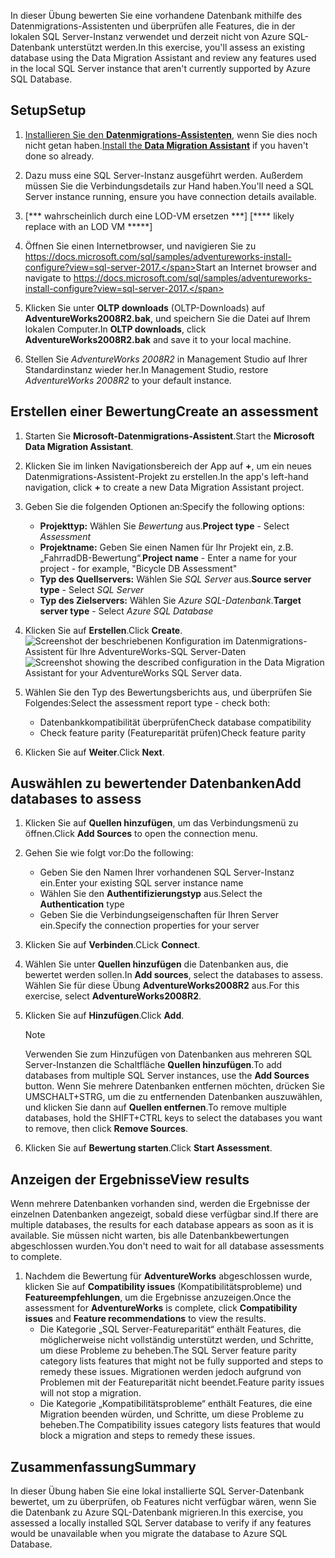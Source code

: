 <span data-ttu-id="3f43c-101">In dieser Übung bewerten Sie eine vorhandene Datenbank mithilfe des Datenmigrations-Assistenten und überprüfen alle Features, die in der lokalen SQL Server-Instanz verwendet und derzeit nicht von Azure SQL-Datenbank unterstützt werden.</span><span class="sxs-lookup"><span data-stu-id="3f43c-101">In this exercise, you'll assess an existing database using the Data Migration Assistant and review any features used in the local SQL Server instance that aren't currently supported by Azure SQL Database.</span></span>

## <a name="setup"></a><span data-ttu-id="3f43c-102">Setup</span><span class="sxs-lookup"><span data-stu-id="3f43c-102">Setup</span></span>

1. <span data-ttu-id="3f43c-103">[Installieren Sie den **Datenmigrations-Assistenten**](https://www.microsoft.com/download/details.aspx?id=53595), wenn Sie dies noch nicht getan haben.</span><span class="sxs-lookup"><span data-stu-id="3f43c-103">[Install the **Data Migration Assistant**](https://www.microsoft.com/download/details.aspx?id=53595) if you haven't done so already.</span></span>

1. <span data-ttu-id="3f43c-104">Dazu muss eine SQL Server-Instanz ausgeführt werden. Außerdem müssen Sie die Verbindungsdetails zur Hand haben.</span><span class="sxs-lookup"><span data-stu-id="3f43c-104">You'll need a SQL Server instance running, ensure you have connection details available.</span></span>
1. <span data-ttu-id="3f43c-105">[\*\*\* wahrscheinlich durch eine LOD-VM ersetzen \*\*\*] <!-- TODO: --></span><span class="sxs-lookup"><span data-stu-id="3f43c-105">[\*\*\*\* likely replace with an LOD VM \*\*\*\*\*] <!-- TODO: --></span></span>

1. <span data-ttu-id="3f43c-106">Öffnen Sie einen Internetbrowser, und navigieren Sie zu https://docs.microsoft.com/sql/samples/adventureworks-install-configure?view=sql-server-2017.</span><span class="sxs-lookup"><span data-stu-id="3f43c-106">Start an Internet browser and navigate to https://docs.microsoft.com/sql/samples/adventureworks-install-configure?view=sql-server-2017.</span></span>

1. <span data-ttu-id="3f43c-107">Klicken Sie unter **OLTP downloads** (OLTP-Downloads) auf **AdventureWorks2008R2.bak**, und speichern Sie die Datei auf Ihrem lokalen Computer.</span><span class="sxs-lookup"><span data-stu-id="3f43c-107">In **OLTP downloads**, click **AdventureWorks2008R2.bak** and save it to your local machine.</span></span>

1. <span data-ttu-id="3f43c-108">Stellen Sie *AdventureWorks 2008R2* in Management Studio auf Ihrer Standardinstanz wieder her.</span><span class="sxs-lookup"><span data-stu-id="3f43c-108">In Management Studio, restore *AdventureWorks 2008R2* to your default instance.</span></span>

## <a name="create-an-assessment"></a><span data-ttu-id="3f43c-109">Erstellen einer Bewertung</span><span class="sxs-lookup"><span data-stu-id="3f43c-109">Create an assessment</span></span>

1. <span data-ttu-id="3f43c-110">Starten Sie **Microsoft-Datenmigrations-Assistent**.</span><span class="sxs-lookup"><span data-stu-id="3f43c-110">Start the **Microsoft Data Migration Assistant**.</span></span>

1. <span data-ttu-id="3f43c-111">Klicken Sie im linken Navigationsbereich der App auf __+__, um ein neues Datenmigrations-Assistent-Projekt zu erstellen.</span><span class="sxs-lookup"><span data-stu-id="3f43c-111">In the app's left-hand navigation, click __+__ to create a new Data Migration Assistant project.</span></span>

1. <span data-ttu-id="3f43c-112">Geben Sie die folgenden Optionen an:</span><span class="sxs-lookup"><span data-stu-id="3f43c-112">Specify the following options:</span></span>
    - <span data-ttu-id="3f43c-113">**Projekttyp:** Wählen Sie *Bewertung* aus.</span><span class="sxs-lookup"><span data-stu-id="3f43c-113">**Project type** - Select *Assessment*</span></span>
    - <span data-ttu-id="3f43c-114">**Projektname:** Geben Sie einen Namen für Ihr Projekt ein, z.B. „FahrradDB-Bewertung“.</span><span class="sxs-lookup"><span data-stu-id="3f43c-114">**Project name** - Enter a name for your project - for example, "Bicycle DB Assessment"</span></span>
    - <span data-ttu-id="3f43c-115">**Typ des Quellservers:** Wählen Sie *SQL Server* aus.</span><span class="sxs-lookup"><span data-stu-id="3f43c-115">**Source server type** - Select *SQL Server*</span></span>
    - <span data-ttu-id="3f43c-116">**Typ des Zielservers:** Wählen Sie *Azure SQL-Datenbank*.</span><span class="sxs-lookup"><span data-stu-id="3f43c-116">**Target server type** - Select *Azure SQL Database*</span></span>

1. <span data-ttu-id="3f43c-117">Klicken Sie auf **Erstellen**.</span><span class="sxs-lookup"><span data-stu-id="3f43c-117">Click **Create**.</span></span>
    <span data-ttu-id="3f43c-118">![Screenshot der beschriebenen Konfiguration im Datenmigrations-Assistent für Ihre AdventureWorks-SQL Server-Daten](../media-draft/3-create-assessment.png)</span><span class="sxs-lookup"><span data-stu-id="3f43c-118">![Screenshot showing the described configuration in the Data Migration Assistant for your AdventureWorks SQL Server data.](../media-draft/3-create-assessment.png)</span></span>

1. <span data-ttu-id="3f43c-119">Wählen Sie den Typ des Bewertungsberichts aus, und überprüfen Sie Folgendes:</span><span class="sxs-lookup"><span data-stu-id="3f43c-119">Select the assessment report type - check both:</span></span>
    - <span data-ttu-id="3f43c-120">Datenbankkompatibilität überprüfen</span><span class="sxs-lookup"><span data-stu-id="3f43c-120">Check database compatibility</span></span>
    - <span data-ttu-id="3f43c-121">Check feature parity (Featureparität prüfen)</span><span class="sxs-lookup"><span data-stu-id="3f43c-121">Check feature parity</span></span>

1. <span data-ttu-id="3f43c-122">Klicken Sie auf **Weiter**.</span><span class="sxs-lookup"><span data-stu-id="3f43c-122">Click **Next**.</span></span>

## <a name="add-databases-to-assess"></a><span data-ttu-id="3f43c-123">Auswählen zu bewertender Datenbanken</span><span class="sxs-lookup"><span data-stu-id="3f43c-123">Add databases to assess</span></span>

1. <span data-ttu-id="3f43c-124">Klicken Sie auf **Quellen hinzufügen**, um das Verbindungsmenü zu öffnen.</span><span class="sxs-lookup"><span data-stu-id="3f43c-124">Click **Add Sources** to open the connection menu.</span></span>
2. <span data-ttu-id="3f43c-125">Gehen Sie wie folgt vor:</span><span class="sxs-lookup"><span data-stu-id="3f43c-125">Do the following:</span></span>
    - <span data-ttu-id="3f43c-126">Geben Sie den Namen Ihrer vorhandenen SQL Server-Instanz ein.</span><span class="sxs-lookup"><span data-stu-id="3f43c-126">Enter your existing SQL server instance name</span></span>
    - <span data-ttu-id="3f43c-127">Wählen Sie den **Authentifizierungstyp** aus.</span><span class="sxs-lookup"><span data-stu-id="3f43c-127">Select the **Authentication** type</span></span>
    - <span data-ttu-id="3f43c-128">Geben Sie die Verbindungseigenschaften für Ihren Server ein.</span><span class="sxs-lookup"><span data-stu-id="3f43c-128">Specify the connection properties for your server</span></span>
3. <span data-ttu-id="3f43c-129">Klicken Sie auf **Verbinden**.</span><span class="sxs-lookup"><span data-stu-id="3f43c-129">CLick **Connect**.</span></span>
4. <span data-ttu-id="3f43c-130">Wählen Sie unter **Quellen hinzufügen** die Datenbanken aus, die bewertet werden sollen.</span><span class="sxs-lookup"><span data-stu-id="3f43c-130">In **Add sources**, select the databases to assess.</span></span> <span data-ttu-id="3f43c-131">Wählen Sie für diese Übung **AdventureWorks2008R2** aus.</span><span class="sxs-lookup"><span data-stu-id="3f43c-131">For this exercise, select **AdventureWorks2008R2**.</span></span>
5. <span data-ttu-id="3f43c-132">Klicken Sie auf **Hinzufügen**.</span><span class="sxs-lookup"><span data-stu-id="3f43c-132">Click **Add**.</span></span>
    > [!NOTE]
    > <span data-ttu-id="3f43c-133">Verwenden Sie zum Hinzufügen von Datenbanken aus mehreren SQL Server-Instanzen die Schaltfläche **Quellen hinzufügen**.</span><span class="sxs-lookup"><span data-stu-id="3f43c-133">To add databases from multiple SQL Server instances, use the **Add Sources** button.</span></span> <span data-ttu-id="3f43c-134">Wenn Sie mehrere Datenbanken entfernen möchten, drücken Sie UMSCHALT+STRG, um die zu entfernenden Datenbanken auszuwählen, und klicken Sie dann auf **Quellen entfernen**.</span><span class="sxs-lookup"><span data-stu-id="3f43c-134">To remove multiple databases, hold the SHIFT+CTRL keys to select the databases you want to remove, then click **Remove Sources**.</span></span>

6. <span data-ttu-id="3f43c-135">Klicken Sie auf **Bewertung starten**.</span><span class="sxs-lookup"><span data-stu-id="3f43c-135">Click **Start Assessment**.</span></span>

## <a name="view-results"></a><span data-ttu-id="3f43c-136">Anzeigen der Ergebnisse</span><span class="sxs-lookup"><span data-stu-id="3f43c-136">View results</span></span>

<span data-ttu-id="3f43c-137">Wenn mehrere Datenbanken vorhanden sind, werden die Ergebnisse der einzelnen Datenbanken angezeigt, sobald diese verfügbar sind.</span><span class="sxs-lookup"><span data-stu-id="3f43c-137">If there are multiple databases, the results for each database appears as soon as it is available.</span></span> <span data-ttu-id="3f43c-138">Sie müssen nicht warten, bis alle Datenbankbewertungen abgeschlossen wurden.</span><span class="sxs-lookup"><span data-stu-id="3f43c-138">You don't need to wait for all database assessments to complete.</span></span>

1. <span data-ttu-id="3f43c-139">Nachdem die Bewertung für **AdventureWorks** abgeschlossen wurde, klicken Sie auf **Compatibility issues** (Kompatibilitätsprobleme) und **Featureempfehlungen**, um die Ergebnisse anzuzeigen.</span><span class="sxs-lookup"><span data-stu-id="3f43c-139">Once the assessment for **AdventureWorks** is complete, click **Compatibility issues** and **Feature recommendations** to view the results.</span></span>
    - <span data-ttu-id="3f43c-140">Die Kategorie „SQL Server-Featureparität“ enthält Features, die möglicherweise nicht vollständig unterstützt werden, und Schritte, um diese Probleme zu beheben.</span><span class="sxs-lookup"><span data-stu-id="3f43c-140">The SQL Server feature parity category lists features that might not be fully supported and steps to remedy these issues.</span></span> <span data-ttu-id="3f43c-141">Migrationen werden jedoch aufgrund von Problemen mit der Featureparität nicht beendet.</span><span class="sxs-lookup"><span data-stu-id="3f43c-141">Feature parity issues will not stop a migration.</span></span>
    - <span data-ttu-id="3f43c-142">Die Kategorie „Kompatibilitätsprobleme“ enthält Features, die eine Migration beenden würden, und Schritte, um diese Probleme zu beheben.</span><span class="sxs-lookup"><span data-stu-id="3f43c-142">The Compatibility issues category lists features that would block a migration and steps to remedy these issues.</span></span>

## <a name="summary"></a><span data-ttu-id="3f43c-143">Zusammenfassung</span><span class="sxs-lookup"><span data-stu-id="3f43c-143">Summary</span></span>

<span data-ttu-id="3f43c-144">In dieser Übung haben Sie eine lokal installierte SQL Server-Datenbank bewertet, um zu überprüfen, ob Features nicht verfügbar wären, wenn Sie die Datenbank zu Azure SQL-Datenbank migrieren.</span><span class="sxs-lookup"><span data-stu-id="3f43c-144">In this exercise, you assessed a locally installed SQL Server database to verify if any features would be unavailable when you migrate the database to Azure SQL Database.</span></span>